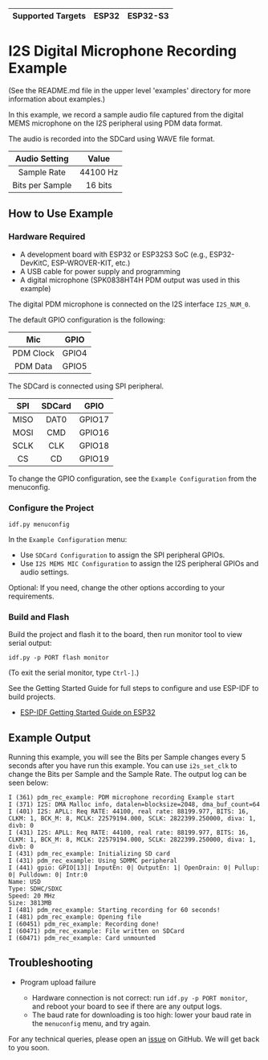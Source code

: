 | Supported Targets | ESP32 | ESP32-S3 |
| ----------------- | ----- | -------- |

# I2S Digital Microphone Recording Example

(See the README.md file in the upper level 'examples' directory for more information about examples.)

In this example, we record a sample audio file captured from the digital MEMS microphone on the I2S peripheral using PDM data format.

The audio is recorded into the SDCard using WAVE file format.

| Audio Setting | Value |
|:---:|:---:|
| Sample Rate |44100 Hz|
| Bits per Sample |16 bits|

## How to Use Example

### Hardware Required

* A development board with ESP32 or ESP32S3 SoC (e.g., ESP32-DevKitC, ESP-WROVER-KIT, etc.)
* A USB cable for power supply and programming
* A digital microphone (SPK0838HT4H PDM output was used in this example)

The digital PDM microphone is connected on the I2S interface `I2S_NUM_0`.

The default GPIO configuration is the following:

|Mic        | GPIO   |
|:---------:|:------:|
| PDM Clock | GPIO4 |
| PDM Data  | GPIO5 |

The SDCard is connected using SPI peripheral.

| SPI  | SDCard |  GPIO  |
|:----:|:------:|:------:|
| MISO | DAT0   | GPIO17 |
| MOSI | CMD    | GPIO16 |
| SCLK | CLK    | GPIO18 |
| CS   | CD     | GPIO19 |

To change the GPIO configuration, see the `Example Configuration` from the menuconfig.

### Configure the Project

```
idf.py menuconfig
```

In the `Example Configuration` menu:

* Use `SDCard Configuration` to assign the SPI peripheral GPIOs.
* Use `I2S MEMS MIC Configuration` to assign the I2S peripheral GPIOs and audio settings.

Optional: If you need, change the other options according to your requirements.

### Build and Flash

Build the project and flash it to the board, then run monitor tool to view serial output:

```
idf.py -p PORT flash monitor
```

(To exit the serial monitor, type ``Ctrl-]``.)

See the Getting Started Guide for full steps to configure and use ESP-IDF to build projects.

* [ESP-IDF Getting Started Guide on ESP32](https://docs.espressif.com/projects/esp-idf/en/latest/esp32/get-started/index.html)

## Example Output

Running this example, you will see the Bits per Sample changes every 5 seconds after you have run this example. You can use `i2s_set_clk` to change the Bits per Sample and the Sample Rate. The output log can be seen below:

```
I (361) pdm_rec_example: PDM microphone recording Example start
I (371) I2S: DMA Malloc info, datalen=blocksize=2048, dma_buf_count=64
I (401) I2S: APLL: Req RATE: 44100, real rate: 88199.977, BITS: 16, CLKM: 1, BCK_M: 8, MCLK: 22579194.000, SCLK: 2822399.250000, diva: 1, divb: 0
I (431) I2S: APLL: Req RATE: 44100, real rate: 88199.977, BITS: 16, CLKM: 1, BCK_M: 8, MCLK: 22579194.000, SCLK: 2822399.250000, diva: 1, divb: 0
I (431) pdm_rec_example: Initializing SD card
I (431) pdm_rec_example: Using SDMMC peripheral
I (441) gpio: GPIO[13]| InputEn: 0| OutputEn: 1| OpenDrain: 0| Pullup: 0| Pulldown: 0| Intr:0
Name: USD
Type: SDHC/SDXC
Speed: 20 MHz
Size: 3813MB
I (481) pdm_rec_example: Starting recording for 60 seconds!
I (481) pdm_rec_example: Opening file
I (60451) pdm_rec_example: Recording done!
I (60471) pdm_rec_example: File written on SDCard
I (60471) pdm_rec_example: Card unmounted
```

## Troubleshooting

* Program upload failure

    * Hardware connection is not correct: run `idf.py -p PORT monitor`, and reboot your board to see if there are any output logs.
    * The baud rate for downloading is too high: lower your baud rate in the `menuconfig` menu, and try again.

For any technical queries, please open an [issue](https://github.com/espressif/esp-idf/issues) on GitHub. We will get back to you soon.
